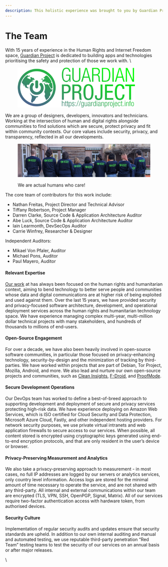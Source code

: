 ```yaml
---
description: This holistic experience was brought to you by Guardian Project
---
```


# The Team

With 15 years of experience in the Human Rights and Internet Freedom space, [Guardian Project](https://guardianproject.info) is dedicated to building apps and technologies prioritising the safety and protection of those we work with. \


<figure><img src=".gitbook/assets/GuardianProjectLogo (1).png" alt="" width="375"><figcaption></figcaption></figure>

We are a group of designers, developers, innovators and technicians. Working at the intersection of human and digital rights alongside communities to find solutions which are secure, protect privacy and fit within community contexts. Our core values include security, privacy, and transparency, reflected in all our developments.&#x20;

<figure><img src=".gitbook/assets/PXL_20220327_154428957.jpg" alt=""><figcaption><p>We are actual humans who care!</p></figcaption></figure>

The core team of contributors for this work include:

* Nathan Freitas, Project Director and Technical Advisor &#x20;
* Tiffany Robertson, Project Manager
* Darren Clarke, Source Code & Application Architecture Auditor
* Abe Luck, Source Code & Application Architecture Auditor
* Iain Learmonth, DevSecOps Auditor&#x20;
* Carrie Winfrey, Researcher & Designer

Independent Auditors:

* Mikael Von Pfaler, Auditor
* Michael Pons, Auditor
* Paul Mayero, Auditor

#### Relevant Expertise

[Our work](https://guardianproject.info) at has always been focused on the human rights and humanitarian context, aiming to bend technology to better serve people and communities whose data and digital communications are at higher risk of being exploited and used against them. Over the last 15 years, we have provided security and privacy-focused software architecture, development, and operational deployment services across the human rights and humanitarian technology space.  We have experience managing complex multi-year, multi-million dollar technical projects with many stakeholders, and hundreds of thousands to millions of end-users.

#### Open-Source Engagement

For over a decade, we have also been heavily involved in open-source software communities, in particular those focused on privacy-enhancing technology, security-by-design and the minimization of tracking by third-parties. We have worked within projects that are part of Debian, Tor Project, Mozilla, Android, and more. We also lead and nurture our own open-source projects and communities, such as [Clean Insights](https://cleaninsights.org), [F-Droid](https://f-droid.org), and [ProofMode](https://proofmode.org).&#x20;

#### Secure Development Operations

Our DevOps team has worked to define a best-of-breed approach to supporting development and deployment of secure and privacy services protecting high-risk data. We have experience deploying on Amazon Web Services, which is ISO certified for Cloud Security and Data Protection, Microsoft Azure Cloud, Fastly, and other independent hosting providers. For network security purposes, we use private virtual intranets and web application firewalls to secure access to our services. When possible, all content stored is encrypted using cryptographic keys generated using end-to-end encryption protocols, and that are only resident in the user’s device or browser.&#x20;

#### Privacy-Preserving Measurement and Analytics

We also take a privacy-preserving approach to measurement - in most cases, no full IP addresses are logged by our servers or analytics services, only country level information. Access logs are stored for the minimal amount of time necessary to operate the service, and are not shared with any third-party. All internal and external communications within our team are encrypted (TLS, VPN, SSH, OpenPGP, Signal, Matrix). All of our services require two-factor authentication access with hardware token, from authorised devices.

#### Security Culture

Implementation of regular security audits and updates ensure that security standards are upheld. In addition to our own internal auditing and manual and automated testing, we use reputable third-party penetration “Red Team” testing teams to test the security of our services on an annual basis or after major releases.

\
